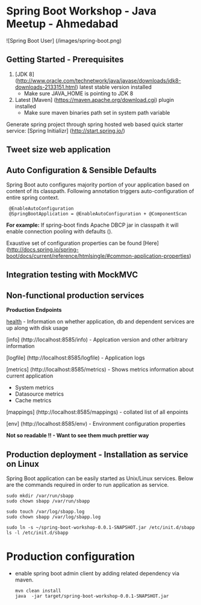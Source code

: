 # Spring Boot Workshop - Java Meetup - Ahmedabad

![Spring Boot User] (/images/spring-boot.png)

## Getting Started - Prerequisites

1. [JDK 8] (http://www.oracle.com/technetwork/java/javase/downloads/jdk8-downloads-2133151.html) latest stable version installed
    * Make sure JAVA_HOME is pointing to JDK 8
2. Latest [Maven] (https://maven.apache.org/download.cgi) plugin installed
    * Make sure maven binaries path set in system path variable

Generate spring project through spring hosted web based quick starter service: [Spring Initializr] (http://start.spring.io/) 

## Tweet size web application

## Auto Configuration & Sensible Defaults

Spring Boot auto configures majority portion of your application based on content of its classpath. Following annotation triggers auto-configuration of entire spring context.
    
     @EnableAutoConfiguration
     @SpringBootApplication = @EnableAutoConfiguration + @ComponentScan

**For example:** If spring-boot finds Apache DBCP jar in classpath it will enable connection pooling with defaults (). 
 
Exaustive set of configuration properties can be found [Here] (http://docs.spring.io/spring-boot/docs/current/reference/htmlsingle/#common-application-properties)

## Integration testing with MockMVC
## Non-functional production services

**Production Endpoints**

[health](http://localhost:8585/health) - Information on whether application, db and dependent services are up along with disk usage

[info] (http://localhost:8585/info) - Applcation version and other arbitrary information

[logfile] (http://localhost:8585/logfile) - Application logs

[metrics] (http://localhost:8585/metrics) - Shows metrics information about current application

* System metrics
* Datasource metrics
* Cache metrics

[mappings] (http://localhost:8585/mappings) - collated list of all enpoints

[env] (http://localhost:8585/env) - Environment configuration properties

**Not so readable !! - Want to see them much prettier way**

## Production deployment - Installation as service on Linux

Spring Boot application can be easily started as Unix/Linux services. Below are the commands required in order to run application as service.

    sudo mkdir /var/run/sbapp
	sudo chown sbapp /var/run/sbapp

	sudo touch /var/log/sbapp.log
	sudo chown sbapp /var/log/sbapp.log

	sudo ln -s ~/spring-boot-workshop-0.0.1-SNAPSHOT.jar /etc/init.d/sbapp
	ls -l /etc/init.d/sbapp

	
# Production configuration

*   enable spring boot admin client by adding related dependency via maven.
    
        mvn clean install
        java  -jar target/spring-boot-workshop-0.0.1-SNAPSHOT.jar 
